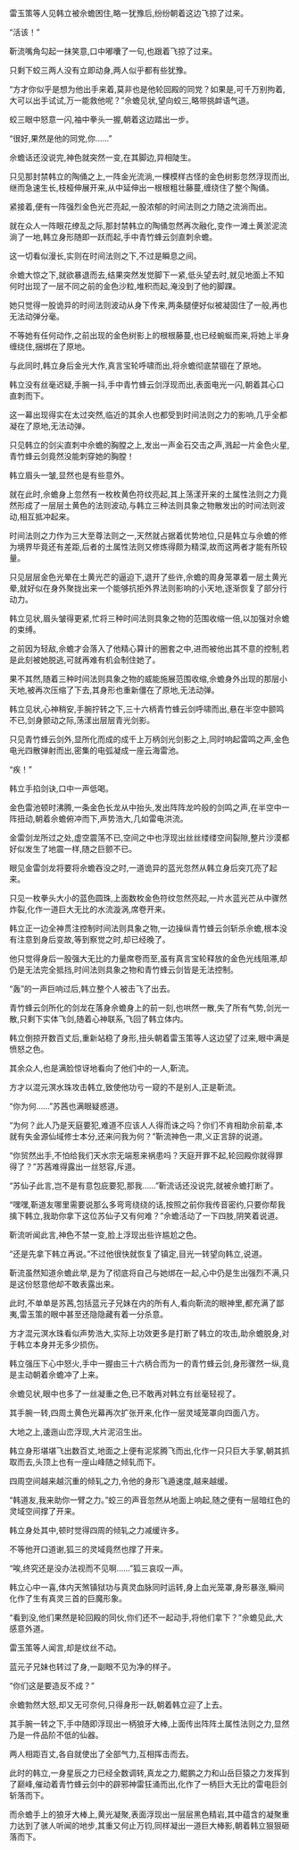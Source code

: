 
雷玉策等人见韩立被佘蟾困住,略一犹豫后,纷纷朝着这边飞掠了过来。

“活该！”

靳流嘴角勾起一抹笑意,口中嘟囔了一句,也跟着飞掠了过来。

只剩下蛟三两人没有立即动身,两人似乎都有些犹豫。

“方才你似乎是想为他出手来着,莫非也是他轮回殿的同党？如果是,可千万别拘着,大可以出手试试,万一能救他呢？”佘蟾见状,望向蛟三,略带挑衅语气道。

蛟三眼中怒意一闪,袖中拳头一握,朝着这边踏出一步。

“很好,果然是他的同党,你……”

佘蟾话还没说完,神色就突然一变,在其脚边,异相陡生。

只见那封禁韩立的陶俑之上,一阵金光流淌,一棵模样古怪的金色树影忽然浮现而出,继而急速生长,枝桠伸展开来,从中延伸出一根根粗壮藤蔓,缠绕住了整个陶俑。

紧接着,便有一阵强烈金色光芒亮起,一股浓郁的时间法则之力随之流淌而出。

就在众人一阵眼花缭乱之际,那封禁韩立的陶俑忽然再次融化,变作一滩土黄淤泥流淌了一地,韩立身形随即一跃而起,手中青竹蜂云剑直刺佘蟾。

这一切看似漫长,实则在时间法则之下,不过是瞬息之间。

佘蟾大惊之下,就欲暴退而去,结果突然发觉脚下一紧,低头望去时,就见地面上不知何时出现了一层不同之前的金色沙粒,堆积而起,淹没到了他的脚踝。

她只觉得一股诡异的时间法则波动从身下传来,两条腿便好似被凝固住了一般,再也无法动弹分毫。

不等她有任何动作,之前出现的金色树影上的根根藤蔓,也已经蜿蜒而来,将她上半身缠绕住,捆绑在了原地。

与此同时,韩立身后金光大作,真言宝轮呼啸而出,将佘蟾彻底禁锢在了原地。

韩立没有丝毫迟疑,手腕一抖,手中青竹蜂云剑浮现而出,表面电光一闪,朝着其心口直刺而下。

这一幕出现得实在太过突然,临近的其余人也都受到时间法则之力的影响,几乎全都凝在了原地,无法动弹。

只见韩立的剑尖直刺中佘蟾的胸膛之上,发出一声金石交击之声,溅起一片金色火星,青竹蜂云剑竟然没能刺穿她的胸膛！

韩立眉头一皱,显然也是有些意外。

就在此时,佘蟾身上忽然有一枚枚黄色符纹亮起,其上荡漾开来的土属性法则之力竟然形成了一层层土黄色的法则波动,与韩立三种法则具象之物散发出的时间法则波动,相互抵冲起来。

时间法则之力作为三大至尊法则之一,天然就占据着优势地位,只是韩立与佘蟾的修为境界毕竟还有差距,后者的土属性法则又修炼得颇为精深,故而这两者才能有所较量。

只见层层金色光晕在土黄光芒的逼迫下,退开了些许,佘蟾的周身笼罩着一层土黄光晕,就好似在身外聚拢出来一个能够抗拒外界法则影响的小天地,逐渐恢复了部分行动力。

韩立见状,眉头皱得更紧,忙将三种时间法则具象之物的范围收缩一倍,以加强对佘蟾的束缚。

之前因为轻敌,佘蟾才会落入了他精心算计的圈套之中,进而被他出其不意的控制,若是此刻被她脱逃,可就再难有机会制住她了。

果不其然,随着三种时间法则具象之物的威能施展范围收缩,佘蟾身外出现的那层小天地,被再次压缩了下去,其身形也重新僵在了原地,无法动弹。

韩立见状,心神稍安,手腕拧转之下,三十六柄青竹蜂云剑呼啸而出,悬在半空中颤鸣不已,剑身颤动之际,荡漾出层层青光剑影。

只见青竹蜂云剑外,显所化而成的成千上万柄剑光剑影之上,同时响起雷鸣之声,金色电光四散弹射而出,密集的电弧凝成一座云海雷池。

“疾！”

韩立手掐剑诀,口中一声低喝。

金色雷池顿时沸腾,一条金色长龙从中抬头,发出阵阵龙吟般的剑鸣之声,在半空中一阵扭动,朝着佘蟾俯冲而下,声势浩大,几如雷电洪流。

金雷剑龙所过之处,虚空震荡不已,空间之中也浮现出丝丝缕缕空间裂隙,整片沙漠都好似发生了地震一样,随之巨颤不已。

眼见金雷剑龙将要将佘蟾吞没之时,一道诡异的蓝光忽然从韩立身后突兀亮了起来。

只见一枚拳头大小的蓝色圆珠,上面数枚金色符纹忽然亮起,一片水蓝光芒从中骤然炸裂,化作一道巨大无比的水流漩涡,席卷开来。

韩立正一边全神贯注控制时间法则具象之物,一边操纵青竹蜂云剑斩杀佘蟾,根本没有注意到身后变故,等到察觉之时,却已经晚了。

他只觉得身后一股强大无比的力量席卷而至,虽有真言宝轮释放的金色光线阻滞,却仍是无法完全抵挡,时间法则具象之物和青竹蜂云剑皆是无法控制。

“轰”的一声巨响过后,韩立整个人被击飞了出去。

青竹蜂云剑所化的剑龙在落身佘蟾身上的前一刻,也哄然一散,失了所有气势,剑光一散,只剩下实体飞剑,随着心神联系,飞回了韩立体内。

韩立倒掠开数百丈后,重新站稳了身形,扭头朝着雷玉策等人这边望了过来,眼中满是愤怒之色。

其余众人,也是满脸惊讶地看向了他们中的一人,靳流。

方才以混元溟水珠攻击韩立,致使他功亏一窥的不是别人,正是靳流。

“你为何……”苏茜也满眼疑惑道。

“为何？此人乃是天庭要犯,难道不应该人人得而诛之吗？你们不肯相助佘前辈,本就有失金源仙域修士本分,还来问我为何？”靳流神色一肃,义正言辞的说道。

“你贸然出手,不怕给我们天水宗无端惹来祸患吗？天庭开罪不起,轮回殿你就得罪得了？”苏茜难得露出一丝怒容,斥道。

“苏仙子此言,岂不是有意包庇要犯,那我……”靳流话还没说完,就被佘蟾打断了。

“嘿嘿,靳道友哪里需要说那么多弯弯绕绕的话,按照之前你我传音密约,只要你帮我擒下韩立,我助你拿下这位苏仙子又有何难？”佘蟾活动了一下四肢,阴笑着说道。

靳流听闻此言,神色不禁一变,脸上浮现出些许尴尬之色。

“还是先拿下韩立再说。”不过他很快就恢复了镇定,目光一转望向韩立,说道。

靳流虽然知道佘蟾此举,是为了彻底将自己与她绑在一起,心中仍是生出强烈不满,只是这份怒意他却不敢表露出来。

此时,不单单是苏茜,包括蓝元子兄妹在内的所有人,看向靳流的眼神里,都充满了鄙夷,雷玉策的眼中甚至还隐隐藏有着一分杀意。

方才混元溟水珠看似声势浩大,实际上功效更多是打断了韩立的攻击,助佘蟾脱身,对于韩立本身并无多少损伤。

韩立强压下心中怒火,手中一握由三十六柄合而为一的青竹蜂云剑,身形骤然一纵,竟是主动朝着佘蟾冲了上来。

佘蟾见状,眼中也多了一丝凝重之色,已不敢再对韩立有丝毫轻视了。

其手腕一转,四周土黄色光幕再次扩张开来,化作一层灵域笼罩向四面八方。

大地之上,逶迤山峦浮现,大片泥沼生出。

韩立身形堪堪飞出数百丈,地面之上便有泥浆腾飞而出,化作一只只巨大手掌,朝其抓取而去,头顶上也有一座山峰随之倾轧而下。

四周空间越来越沉重的倾轧之力,令他的身形飞遁速度,越来越缓。

“韩道友,我来助你一臂之力。”蛟三的声音忽然从地面上响起,随之便有一层暗红色的灵域空间撑了开来。

韩立身处其中,顿时觉得四周的倾轧之力减缓许多。

不等他开口道谢,狐三的灵域竟然也撑了开来。

“唉,终究还是没办法视而不见啊……”狐三哀叹一声。

韩立心中一喜,体内天煞镇狱功与真灵血脉同时运转,身上血光笼罩,身形暴涨,瞬间化作了生有真灵三首的巨魔形象。

“看到没,他们果然是轮回殿的同伙,你们还不一起动手,将他们拿下？”佘蟾见此,大感意外道。

雷玉策等人闻言,却是纹丝不动。

蓝元子兄妹也转过了身,一副眼不见为净的样子。

“你们这是要造反不成？”

佘蟾勃然大怒,却又无可奈何,只得身形一跃,朝着韩立迎了上去。

其手腕一转之下,手中随即浮现出一柄狼牙大棒,上面传出阵阵土属性法则之力,显然乃是一件品阶不低的仙器。

两人相距百丈,各自就使出了全部气力,互相挥击而去。

此时的韩立,一身星辰之力已经全数调转,真龙之力,鲲鹏之力和山岳巨猿之力发挥到了巅峰,催动着青竹蜂云剑中的辟邪神雷狂涌而出,化作了一柄巨大无比的雷电巨剑斩落而下。

而佘蟾手上的狼牙大棒上,黄光凝聚,表面浮现出一层层黑色精岩,其中蕴含的凝聚重力达到了骇人听闻的地步,其重又何止万钧,同样凝出一道巨大棒影,朝着韩立狠狠砸落而下。